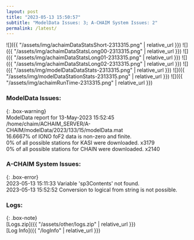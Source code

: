 ```yaml
---
layout: post
title: "2023-05-13 15:50:57"
subtitle: "ModelData Issues: 3; A-CHAIM System Issues: 2"
permalink: /latest/
---
```


![]({{ "/assets/img/achaimDataStatsShort-2313315.png" | relative_url }})
![]({{ "/assets/img/achaimDataStatsLong00-2313315.png" | relative_url }})
![]({{ "/assets/img/achaimDataStatsLong01-2313315.png" | relative_url }})
![]({{ "/assets/img/achaimDataStatsLong02-2313315.png" | relative_url }})
![]({{ "/assets/img/modelDataDataStats-2313315.png" | relative_url }})
![]({{ "/assets/img/modelDataStationStats-2313315.png" | relative_url }})
![]({{ "/assets/img/achaimRunTime-2313315.png" | relative_url }})


### ModelData Issues:  
  
{: .box-warning}  
 ModelData report for 13-May-2023 15:52:45   
 /home/chaim/ACHAIM_SERVER/A-CHAIM/modelData/2023/133/15/modelData.mat   
 16.6667% of IONO foF2 data is non-zero and finite.   
 0% of all possible stations for KASI were downloaded. x3179   
 0% of all possible stations for CHAIN were downloaded. x2140   
  
### A-CHAIM System Issues:  
  
{: .box-error}  
2023-05-13 15:11:33 Variable 'sp3Contents' not found.  
2023-05-13 15:52:52 Conversion to logical from string is not possible.  

### Logs:  
  
{: .box-note}  
[Logs.zip]({{ "/assets/other/logs.zip" | relative_url }})  
[Log Info]({{ "/logInfo" | relative_url }})  
